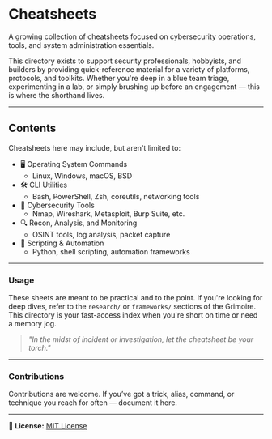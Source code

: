 # Cheatsheets

A growing collection of cheatsheets focused on cybersecurity operations, tools, and system administration essentials.

This directory exists to support security professionals, hobbyists, and builders by providing quick-reference material for a variety of platforms, protocols, and toolkits. Whether you're deep in a blue team triage, experimenting in a lab, or simply brushing up before an engagement — this is where the shorthand lives.

---

## Contents

Cheatsheets here may include, but aren't limited to:

- 🖥️ Operating System Commands  
  - Linux, Windows, macOS, BSD
- 🛠️ CLI Utilities  
  - Bash, PowerShell, Zsh, coreutils, networking tools
- 🔐 Cybersecurity Tools  
  - Nmap, Wireshark, Metasploit, Burp Suite, etc.
- 🔍 Recon, Analysis, and Monitoring  
  - OSINT tools, log analysis, packet capture
- 🧰 Scripting & Automation  
  - Python, shell scripting, automation frameworks

---

### Usage

These sheets are meant to be practical and to the point. If you're looking for deep dives, refer to the `research/` or `frameworks/` sections of the Grimoire. This directory is your fast-access index when you're short on time or need a memory jog.

> *"In the midst of incident or investigation, let the cheatsheet be your torch."*

---

### Contributions

Contributions are welcome. If you’ve got a trick, alias, command, or technique you reach for often — document it here.

---

**🔗 License:** [MIT License](../LICENSE)  

